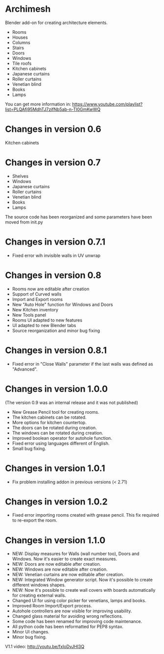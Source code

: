 Archimesh
=======

Blender add-on for creating architecture elements.

- Rooms
- Houses
- Columns
- Stairs
- Doors
- Windows
- Tile roofs
- Kitchen cabinets
- Japanese curtains
- Roller curtains
- Venetian blind
- Books
- Lamps

You can get more information in: https://www.youtube.com/playlist?list=PLQAfj95MdhTJ7zifNb5ab-n-TI0GmKwWQ

Changes in version 0.6
=============================
Kitchen cabinets

Changes in version 0.7
=============================
- Shelves
- Windows
- Japanese curtains
- Roller curtains
- Venetian blind
- Books
- Lamps

The source code has been reorganized and some parameters have been moved from init.py

Changes in version 0.7.1
=============================
- Fixed error wih invisible walls in UV unwrap

Changes in version 0.8
=============================
- Rooms now are editable after creation
- Support of Curved walls
- Import and Export rooms
- New "Auto Hole" function for Windows and Doors
- New Kitchen inventory
- New Tools panel
- Rooms UI adapted to new features
- UI adapted to new Blender tabs
- Source reorganization and minor bug fixing

Changes in version 0.8.1
=============================
- Fixed error in "Close Walls" parameter if the last walls was defined as "Advanced".


Changes in version 1.0.0
=============================
(The version 0.9 was an internal release and it was not published)


- New Grease Pencil tool for creating rooms.
- The kitchen cabinets can be rotated.
- More options for kitchen countertop.
- The doors can be rotated during creation.
- The windows can be rotated during creation.
- Improved boolean operator for autohole function.
- Fixed error using languages different of English.
- Small bug fixing.

Changes in version 1.0.1
=============================
- Fix problem installing addon in previous versions (< 2.71)

Changes in version 1.0.2
=============================
- Fixed error importing rooms created with grease pencil. This fix required to re-export the room.

Changes in version 1.1.0
=============================
- NEW: Display measures for Walls (wall number too), Doors and Windows. Now it's easier to create exact measures.
- NEW: Doors are now editable after creation.
- NEW: Windows are now editable after creation.
- NEW: Venetian curtains are now editable after creation.
- NEW: Integrated Window generator script. Now it's possible to create different windows shapes.
- NEW: Now it's possible to create wall covers with boards automatically for creating external walls.
- Changed UI for using color picker for venetians, lamps and books.
- Improved Room Import/Export process.
- Autohole controllers are now visible for improving usability.
- Changed glass material for avoiding wrong reflections.
- Some code has been renamed for improving code maintenance.
- All python code has been reformatted for PEP8 syntax.
- Minor UI changes.
- Minor bug fixing.
 
V1.1 video: http://youtu.be/fxIoDvJHl3Q
